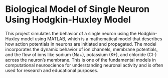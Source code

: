 # Biological Model of Single Neuron Using Hodgkin-Huxley Model
This project simulates the behavior of a single neuron using the Hodgkin-Huxley model using MATLAB, which is a mathematical model that describes how action potentials in neurons are initiated and propagated. The model incorporates the dynamic behavior of ion channels, membrane potentials, and the flow of ions like sodium (Na+), potassium (K+), and chloride (Cl-) across the neuron’s membrane. This is one of the fundamental models in computational neuroscience for understanding neuronal activity and is often used for research and educational purposes.
